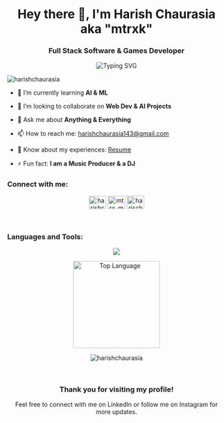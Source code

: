 <h1 align="center">Hey there 👋, I'm Harish Chaurasia aka "mtrxk"</h1>
<h3 align="center">Full Stack Software & Games Developer</h3>

<div align="center">
  <img src="https://readme-typing-svg.demolab.com?font=Fira+Code&size=37&pause=1000&color=FF9933&center=true&vCenter=true&width=435&lines=%E0%A4%A8%E0%A4%AE%E0%A4%83+%F0%9F%99%8F;Hello!+%F0%9F%99%8F;%E0%A4%A8%E0%A4%AE%E0%A4%B8%E0%A5%8D%E0%A4%A4%E0%A5%87!+%F0%9F%99%8F" alt="Typing SVG" />
</div>


<p align="left"> <img src="https://komarev.com/ghpvc/?username=harishchaurasia&label=Profile%20views&color=0e75b6&style=flat" alt="harishchaurasia" /> </p>

- 🌱 I’m currently learning **AI & ML**

- 👯 I’m looking to collaborate on **Web Dev & AI Projects**

<!-- - 👨‍💻 All of my projects are available at [My Portfolio](https://github.com/harishchaurasia) -->

- 💬 Ask me about **Anything & Everything**

- 📫 How to reach me: harishchaurasia143@gmail.com

- 📄 Know about my experiences: [Resume](https://harishchaurasia.com/Resume2025.pdf)

- ⚡ Fun fact: **I am a Music Producer & a DJ**

<h3 align="left">Connect with me:</h3>
<p align="center">
<a href="https://linkedin.com/in/harishchaurasia" target="_blank" ><img align="center" src="https://raw.githubusercontent.com/rahuldkjain/github-profile-readme-generator/master/src/images/icons/Social/linked-in-alt.svg" alt="harishchaurasia" height="30" width="40" /></a>
<a href="https://instagram.com/mtrx_music" target="_blank" ><img align="center" src="https://raw.githubusercontent.com/rahuldkjain/github-profile-readme-generator/master/src/images/icons/Social/instagram.svg" alt="mtrx_music" height="30" width="40" /></a>
<a href="https://x.com/harischaurasia" target="_blank" ><img align="center" src="https://raw.githubusercontent.com/rahuldkjain/github-profile-readme-generator/master/src/images/icons/Social/twitter.svg" alt="harischaurasia" height="30" width="40" /></a>
  
</p>

<!-- Add some space -->
<br/>


<!-- Languages and Tools section with increased icon size -->
<h3 align="left">Languages and Tools:</h3>

<p align="center">
 <img src="https://skillicons.dev/icons?i=python,java,cs,cpp,javascript,typescript,html,css,react,nodejs,nextjs,aws,git,github,linux,vscode,androidstudio,figma,blender,firebase,linux,mongodb,tailwind,tensorflow,unity,unreal&perline=13" />
</p>


<!-- Align the image to the center -->
<p align="center"><img alt = "Top Language" src="https://github-readme-stats.vercel.app/api/top-langs/?username=harishchaurasia&hide=html,&title_color=5391FE&text_color=555&layout=donut" height="200px" /></p>

<p align="center"><img src="https://github-readme-streak-stats.herokuapp.com/?user=harishchaurasia&" alt="harishchaurasia" /></p>

<!-- Add a thank you section -->
<br/>
<h3 align="center">Thank you for visiting my profile!</h3>
<p align="center">Feel free to connect with me on LinkedIn or follow me on Instagram for more updates.</p>
